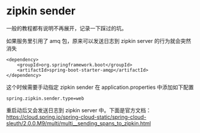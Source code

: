 # zipkin sender

一般的教程都有说明不再展开，记录一下踩过的坑。

如果服务里引用了 amq 包，原来可以发送日志到 zipkin server 的行为就会突然消失

    <dependency>
        <groupId>org.springframework.boot</groupId>
        <artifactId>spring-boot-starter-amqp</artifactId>
    </dependency>
    
这个时候需要手动指定 zipkin sender 在 application.properties 中添加如下配置

    spring.zipkin.sender.type=web

重启动后又会发送日志到 zipkin server 中。下面是官方文档：
https://cloud.spring.io/spring-cloud-static/spring-cloud-sleuth/2.0.0.M9/multi/multi__sending_spans_to_zipkin.html